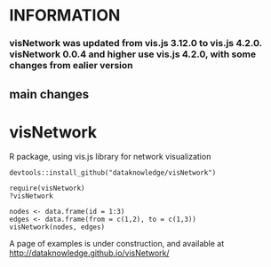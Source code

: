 # INFORMATION

### visNetwork was updated from vis.js 3.12.0 to vis.js 4.2.0. visNetwork 0.0.4 and higher use vis.js 4.2.0, with some changes from ealier version

## main changes


# visNetwork
R package, using vis.js library for network visualization

```` 
devtools::install_github("dataknowledge/visNetwork")

require(visNetwork)
?visNetwork

nodes <- data.frame(id = 1:3)
edges <- data.frame(from = c(1,2), to = c(1,3))
visNetwork(nodes, edges)

````

A page of examples is under construction, and available at 
http://dataknowledge.github.io/visNetwork/
